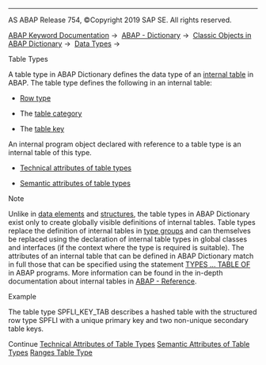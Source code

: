   

* * *

AS ABAP Release 754, ©Copyright 2019 SAP SE. All rights reserved.

[ABAP Keyword Documentation](javascript:call_link\('abenabap.htm'\)) →  [ABAP - Dictionary](javascript:call_link\('abenabap_dictionary.htm'\)) →  [Classic Objects in ABAP Dictionary](javascript:call_link\('abenddic_classical_objects.htm'\)) →  [Data Types](javascript:call_link\('abenddic_data_types.htm'\)) → 

Table Types

A table type in ABAP Dictionary defines the data type of an [internal table](javascript:call_link\('abeninternal_table_glosry.htm'\) "Glossary Entry") in ABAP. The table type defines the following in an internal table:

-   [Row type](javascript:call_link\('abenrow_type_glosry.htm'\) "Glossary Entry")

-   The [table category](javascript:call_link\('abentable_category_glosry.htm'\) "Glossary Entry")

-   The [table key](javascript:call_link\('abentable_key_glosry.htm'\) "Glossary Entry")

An internal program object declared with reference to a table type is an internal table of this type.

-   [Technical attributes of table types](javascript:call_link\('abenddic_table_types_tech.htm'\))

-   [Semantic attributes of table types](javascript:call_link\('abenddic_table_types_sema.htm'\))

Note

Unlike in [data elements](javascript:call_link\('abenddic_data_elements.htm'\)) and [structures](javascript:call_link\('abenddic_structures.htm'\)), the table types in ABAP Dictionary exist only to create globally visible definitions of internal tables. Table types replace the definition of internal tables in [type groups](javascript:call_link\('abentype_group_1_glosry.htm'\) "Glossary Entry") and can themselves be replaced using the declaration of internal table types in global classes and interfaces (if the context where the type is required is suitable). The attributes of an internal table that can be defined in ABAP Dictionary match in full those that can be specified using the statement [TYPES ... TABLE OF](javascript:call_link\('abaptypes_itab.htm'\)) in ABAP programs. More information can be found in the in-depth documentation about internal tables in [ABAP - Reference](javascript:call_link\('abenitab.htm'\)).

Example

The table type SPFLI\_KEY\_TAB describes a hashed table with the structured row type SPFLI with a unique primary key and two non-unique secondary table keys.

Continue
[Technical Attributes of Table Types](javascript:call_link\('abenddic_table_types_tech.htm'\))
[Semantic Attributes of Table Types](javascript:call_link\('abenddic_table_types_sema.htm'\))
[Ranges Table Type](javascript:call_link\('abenddic_table_types_ranges.htm'\))